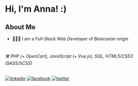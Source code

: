 # Hi, I'm Anna! :)

## About Me

- 👩🏻‍💻 I am a *Full-Stack Web Developer* of *Belarusian* origin
<!-- - 🕘
- 🕘 -->

#

###### 🛠 PHP (+ OpenCart),  JavaScript (+ Vue.js),  SQL,  HTML5/CSS3 (SASS/SCSS)

##

[![linkedin](https://img.shields.io/badge/linkedin-0A66C2?style=for-the-badge&logo=linkedin&logoColor=white)](https://www.linkedin.com/in/anna-miletova-816369259/)
[![facebook](https://img.shields.io/badge/facebook-1877F2?style=for-the-badge&logo=facebook&logoColor=white)](https://www.facebook.com/profile.php?id=100015059113427)
[![twitter](https://img.shields.io/badge/twitter-1DA1F2?style=for-the-badge&logo=twitter&logoColor=white)](https://twitter.com/AnnaMiletova)

<!-- **miletovaa/miletovaa** is a ✨ _special_ ✨ repository because its `README.md` (this file) appears on your GitHub profile.

Here are some ideas to get you started:

- 🔭 I’m currently working on ...
- 🌱 I’m currently learning ...
- 👯 I’m looking to collaborate on ...
- 🤔 I’m looking for help with ...
- 💬 Ask me about ...
- 📫 How to reach me: ...
- 😄 Pronouns: ...
- ⚡ Fun fact: ... -->
